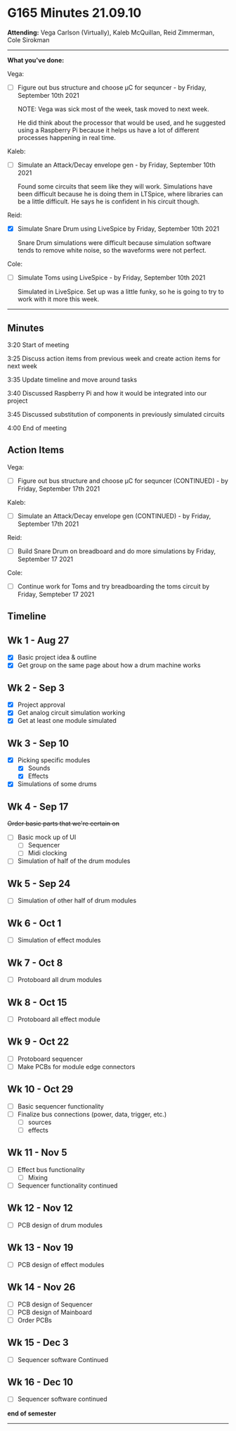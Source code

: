 # G165 Minutes 21.09.10

**Attending:** Vega Carlson (Virtually), Kaleb McQuillan, Reid Zimmerman, Cole Sirokman

---

**What you've done:**

Vega:

- [ ] Figure out bus structure and choose μC for sequncer - by Friday, September 10th 2021  

  NOTE: Vega was sick most of the week, task moved to next week.

  He did think about the processor that would be used, and he suggested using a Raspberry Pi because it helps us have a lot of different processes happening in real time. 

Kaleb:

- [ ] Simulate an Attack/Decay envelope gen - by Friday, September 10th 2021

  Found some circuits that seem like they will work. Simulations have been difficult because he is doing them in LTSpice, where libraries can be a little difficult. He says he is confident in his circuit though. 

Reid:

- [x] Simulate Snare Drum using LiveSpice by Friday, September 10th 2021

  Snare Drum simulations were difficult because simulation software tends to remove white noise, so the waveforms were not perfect. 

Cole:

- [ ] Simulate Toms using LiveSpice - by Friday, September 10th 2021

  Simulated in LiveSpice. Set up was a little funky, so he is going to try to work with it more this week. 

---

## Minutes

3:20 Start of meeting

3:25 Discuss action items from previous week and create action items for next week

3:35 Update timeline and move around tasks

3:40 Discussed Raspberry Pi and how it would be integrated into our project

3:45 Discussed substitution of components in previously simulated circuits 

4:00 End of meeting

## Action Items

Vega:

- [ ] Figure out bus structure and choose μC for sequncer (CONTINUED) - by Friday, September 17th 2021  

Kaleb:

- [ ] Simulate an Attack/Decay envelope gen (CONTINUED) - by Friday, September 17th 2021

Reid:

- [ ] Build Snare Drum on breadboard and do more simulations by Friday, September 17 2021

Cole:

- [ ] Continue work for Toms and try breadboarding the toms circuit by Friday, Sempteber 17 2021

## Timeline

## Wk 1 - Aug 27

- [x] Basic project idea & outline
- [x] Get group on the same page about how a drum machine works

## Wk 2 - Sep 3

- [x] Project approval
- [x] Get analog circuit simulation working
- [x] Get at least one module simulated

## Wk 3 - Sep 10

- [x] Picking specific modules
  - [x] Sounds
  - [x] Effects
- [x] Simulations of some drums

## Wk 4 - Sep 17

~~Order basic parts that we're certain on~~

- [ ] Basic mock up of UI
  - [ ] Sequencer
  - [ ] Midi clocking
- [ ] Simulation of half of the drum modules

## Wk 5 - Sep 24

- [ ] Simulation of other half of drum modules

## Wk 6 - Oct 1

- [ ] Simulation of effect modules

## Wk 7 - Oct 8

- [ ] Protoboard all drum modules

## Wk 8 - Oct 15

- [ ] Protoboard all effect module

## Wk 9 - Oct 22

- [ ] Protoboard sequencer
- [ ] Make PCBs for module edge connectors

## Wk 10 - Oct 29

- [ ] Basic sequencer functionality
- [ ] Finalize bus connections (power, data, trigger, etc.)
  - [ ] sources
  - [ ] effects

## Wk 11 - Nov 5

- [ ] Effect bus functionality
  - [ ] Mixing
- [ ] Sequencer functionality continued

## Wk 12 - Nov 12

- [ ] PCB design of drum modules

## Wk 13 - Nov 19

- [ ] PCB design of effect modules

## Wk 14 - Nov 26

- [ ] PCB design of Sequencer
- [ ] PCB design of Mainboard
- [ ] Order PCBs

## Wk 15 - Dec 3

- [ ] Sequencer software Continued

## Wk 16 - Dec 10

- [ ] Sequencer software continued 

**end of semester**

----